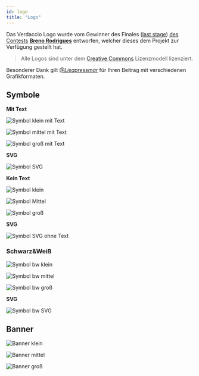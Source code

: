 ```yaml
---
id: logo
title: "Logo"
---
```


Das Verdaccio Logo wurde vom Gewinner des Finales ([last stage](https://github.com/verdaccio/verdaccio/issues/328)) [des Contests](https://github.com/verdaccio/verdaccio/issues/237) **[Breno Rodrigues](https://github.com/rodriguesbreno)** entworfen, welcher dieses dem Projekt zur Verfügung gestellt hat.

> Alle Logos sind unter dem [Creative Commons](https://github.com/verdaccio/verdaccio/blob/master/LICENSE-docs) Lizenzmodell lizenziert.

Besonderer Dank gilt *[@Lisapressmar](https://github.com/Lisapressmar)* für Ihren Beitrag mit verschiedenen Grafikformaten.

## Symbole

**Mit Text**

![Symbol klein mit Text](assets/logo/symbol/png/logo-small-header-bottom.png)

![Symbol mittel mit Text](assets/logo/symbol/png/logo-small-header-bottom@2x.png)

![Symbol groß mit Text](assets/logo/symbol/png/logo-small-header-bottom@3x.png)

**SVG**

![Symbol SVG](assets/logo/symbol/svg/logo-small-header-bottom.svg)

**Kein Text**

![Symbol klein](assets/logo/symbol/png/verdaccio-tiny.png)

![Symbol Mittel](assets/logo/symbol/png/verdaccio-tiny@2x.png)

![Symbol groß](assets/logo/symbol/png/verdaccio-tiny@3x.png)

**SVG**

![Symbol SVG ohne Text](assets/logo/symbol/svg/verdaccio-tiny.svg)

### Schwarz&Weiß

![Symbol bw klein](assets/logo/symbol/png/verdaccio-blackwhite.png)

![Symbol bw mittel](assets/logo/symbol/png/verdaccio-blackwhite@2x.png)

![Symbol bw groß](assets/logo/symbol/png/verdaccio-blackwhite@3x.png)

**SVG**

![Symbol bw SVG](assets/logo/symbol/svg/verdaccio-blackwhite.svg)

## Banner

![Banner klein](assets/logo/banner/png/verdaccio-banner.png)

![Banner mittel](assets/logo/banner/png/verdaccio-banner@2x.png)

![Banner groß](assets/logo/banner/png/verdaccio-banner@3x.png)